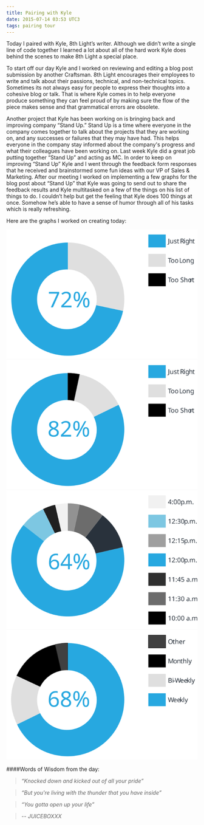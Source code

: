 ```yaml
---
title: Pairing with Kyle
date: 2015-07-14 03:53 UTC3
tags: pairing tour
---
```


Today I paired with Kyle, 8th Light’s writer. Although we didn’t write a single line of code together I learned a lot about all of the hard work Kyle does behind the scenes to make 8th Light a special place.

To start off our day Kyle and I worked on reviewing and editing a blog post submission by another Craftsman. 8th Light encourages their employees to write and talk about their passions, technical, and non-technical topics. Sometimes its not always easy for people to express their thoughts into a cohesive blog or talk. That is where Kyle comes in to help everyone produce something they can feel proud of by making sure the flow of the piece makes sense and that grammatical errors are obsolete.

Another project that Kyle has been working on is bringing back and improving company “Stand Up.” Stand Up is a time where everyone in the company comes together to talk about the projects that they are working on, and any successes or failures that they may have had. This helps everyone in the company stay informed about the company's progress and what their colleagues  have been working on. Last week Kyle did a great job putting together “Stand Up” and acting as MC. In order to keep on improving “Stand Up” Kyle and I went through the feedback form responses that he received and brainstormed some fun ideas with our VP of Sales & Marketing. After our meeting I worked on implementing a few graphs for the blog post about “Stand Up” that Kyle was going to send out to share the feedback results and Kyle multitasked on a few of the things on his list of things to do. I couldn’t help but get the feeling that Kyle does 100 things at once. Somehow he’s able to have a sense of humor through all of his tasks which is really refreshing.


Here are the graphs I worked on creating today:

![StandUp](/images/blog/StandUp_Stats_Q1.svg)
![StandUp](/images/blog/StandUp_Stats_Q2.svg)
![StandUp](/images/blog/StandUp_Stats_Q3.svg)
![StandUp](/images/blog/StandUp_Stats_Q4.svg)



####Words of Wisdom from the day:

>*“Knocked down and kicked out of all your pride”*

>*“But you're living with the thunder that you have inside”*

>*“You gotta open up your life”*

>*-- JUICEBOXXX*





